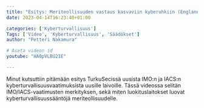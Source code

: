 ```yaml
---
title: "Esitys: Meriteollisuuden vastaus kasvaviin kyberuhkiin (Englanniksi)"
date: 2023-04-14T16:23:40+01:00

categories: ['Kyberturvallisuus']
Tags: ['Video', 'Kyberturvallisuus', 'Säädökset']
author: "Petteri Nakamura"

# Aseta videon id
youtube: "HA0pVLBU2IE"

---
```


Minut kutsuttiin pitämään esitys TurkuSecissä uusista IMO:n ja IACS:n kyberturvallisuusvaatimuksista uusille laivoille. Tässä videossa selitän IMO/IACS-vaatimusten merkityksen, sekä miten luokituslaitokset luovat kyberturvallisuussääntöjä meriteollisuudelle.

